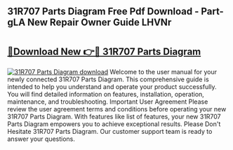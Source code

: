 ## 31R707 Parts Diagram Free Pdf Download - Part-gLA New Repair Owner Guide LHVNr

# <h2><a href="http://dfjteqp.blite.top/?on=31R707+Parts+Diagram">🔗Download New 👉🔴 31R707 Parts Diagram</a></h2>

[![31R707 Parts Diagram download](https://i.imgur.com/lujVjoI.png)](http://dfjteqp.blite.top/?on=31R707+Parts+Diagram)
Welcome to the user manual for your newly connected 31R707 Parts Diagram. This comprehensive guide is intended to help you understand and operate your product successfully. You will find detailed information on features, installation, operation, maintenance, and troubleshooting. Important User Agreement Please review the user agreement terms and conditions before operating your new 31R707 Parts Diagram. With features like list of features, your new 31R707 Parts Diagram empowers you to achieve exceptional results. Please Don't Hesitate 31R707 Parts Diagram. Our customer support team is ready to answer your questions.
